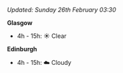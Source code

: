 *Updated: Sunday 26th February 03:30*

**Glasgow**

* 4h - 15h: :sunny: Clear

**Edinburgh**

* 4h - 15h: :cloud: Cloudy

